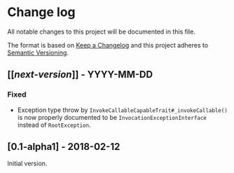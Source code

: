 # Change log
All notable changes to this project will be documented in this file.

The format is based on [Keep a Changelog](http://keepachangelog.com/)
and this project adheres to [Semantic Versioning](http://semver.org/).

## [[*next-version*]] - YYYY-MM-DD
### Fixed
- Exception type throw by `InvokeCallableCapableTrait#_invokeCallable()` is now properly documented to be
`InvocationExceptionInterface` instead of `RootException`.

## [0.1-alpha1] - 2018-02-12
Initial version.
